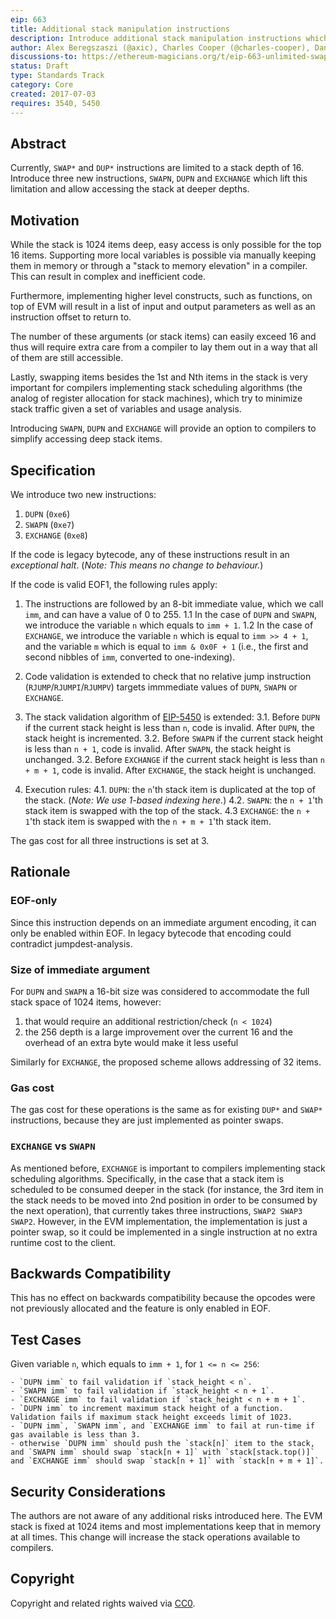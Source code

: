 ```yaml
---
eip: 663
title: Additional stack manipulation instructions
description: Introduce additional stack manipulation instructions which take an immediate arguments for the depth
author: Alex Beregszaszi (@axic), Charles Cooper (@charles-cooper), Danno Ferrin (@shemnon)
discussions-to: https://ethereum-magicians.org/t/eip-663-unlimited-swap-and-dup-instructions/3346
status: Draft
type: Standards Track
category: Core
created: 2017-07-03
requires: 3540, 5450
---
```


## Abstract

Currently, `SWAP*` and `DUP*` instructions are limited to a stack depth of 16. Introduce three new instructions, `SWAPN`, `DUPN` and `EXCHANGE` which lift this limitation and allow accessing the stack at deeper depths.

## Motivation

While the stack is 1024 items deep, easy access is only possible for the top 16 items. Supporting more local variables is possible via manually keeping them in memory or through a "stack to memory elevation" in a compiler. This can result in complex and inefficient code.

Furthermore, implementing higher level constructs, such as functions, on top of EVM will result in a list of input and output parameters as well as an instruction offset to return to.

The number of these arguments (or stack items) can easily exceed 16 and thus will require extra care from a compiler to lay them out in a way that all of them are still accessible.

Lastly, swapping items besides the 1st and Nth items in the stack is very important for compilers implementing stack scheduling algorithms (the analog of register allocation for stack machines), which try to minimize stack traffic given a set of variables and usage analysis.

Introducing `SWAPN`, `DUPN` and `EXCHANGE` will provide an option to compilers to simplify accessing deep stack items.

## Specification

We introduce two new instructions:

 1. `DUPN` (`0xe6`)
 1. `SWAPN` (`0xe7`)
 2. `EXCHANGE` (`0xe8`)

If the code is legacy bytecode, any of these instructions result in an *exceptional halt*. (*Note: This means no change to behaviour.*)

If the code is valid EOF1, the following rules apply:

 1. The instructions are followed by an 8-bit immediate value, which we call `imm`, and can have a value of 0 to 255.
  1.1 In the case of `DUPN` and `SWAPN`, we introduce the variable `n` which equals to `imm + 1`.
  1.2 In the case of `EXCHANGE`, we introduce the variable `n` which is equal to `imm >> 4 + 1`, and the variable `m` which is equal to `imm & 0x0F + 1` (i.e., the first and second nibbles of `imm`, converted to one-indexing).

 2. Code validation is extended to check that no relative jump instruction (`RJUMP`/`RJUMPI`/`RJUMPV`) targets immmediate values of `DUPN`, `SWAPN` or `EXCHANGE`.

 3. The stack validation algorithm of [EIP-5450](./eip-5450.md) is extended:
  3.1. Before `DUPN` if the current stack height is less than `n`, code is invalid. After `DUPN`, the stack height is incremented.
  3.2. Before `SWAPN` if the current stack height is less than `n + 1`, code is invalid. After `SWAPN`, the stack height is unchanged.
  3.2. Before `EXCHANGE` if the current stack height is less than `n + m + 1`, code is invalid. After `EXCHANGE`, the stack height is unchanged.

 4. Execution rules:
  4.1. `DUPN`: the `n`'th stack item is duplicated at the top of the stack. (*Note: We use 1-based indexing here.*)
  4.2. `SWAPN`: the `n + 1`'th stack item is swapped with the top of the stack.
  4.3  `EXCHANGE`: the `n + 1`'th stack item is swapped with the `n + m + 1`'th stack item.

The gas cost for all three instructions is set at 3.

## Rationale

### EOF-only

Since this instruction depends on an immediate argument encoding, it can only be enabled within EOF. In legacy bytecode that encoding could contradict jumpdest-analysis.

### Size of immediate argument

For `DUPN` and `SWAPN` a 16-bit size was considered to accommodate the full stack space of 1024 items, however:

1. that would require an additional restriction/check (`n < 1024`)
2. the 256 depth is a large improvement over the current 16 and the overhead of an extra byte would make it less useful

Similarly for `EXCHANGE`, the proposed scheme allows addressing of 32 items.

### Gas cost

The gas cost for these operations is the same as for existing `DUP*` and `SWAP*` instructions, because they are just implemented as pointer swaps.

### `EXCHANGE` vs `SWAPN`

As mentioned before, `EXCHANGE` is important to compilers implementing stack scheduling algorithms. Specifically, in the case that a stack item is scheduled to be consumed deeper in the stack (for instance, the 3rd item in the stack needs to be moved into 2nd position in order to be consumed by the next operation), that currently takes three instructions, `SWAP2 SWAP3 SWAP2`. However, in the EVM implementation, the implementation is just a pointer swap, so it could be implemented in a single instruction at no extra runtime cost to the client.

## Backwards Compatibility

This has no effect on backwards compatibility because the opcodes were not previously allocated and the feature is only enabled in EOF.

## Test Cases

Given variable `n`, which equals to `imm + 1`, for `1 <= n <= 256`:

    - `DUPN imm` to fail validation if `stack_height < n`.
    - `SWAPN imm` to fail validation if `stack_height < n + 1`.
    - `EXCHANGE imm` to fail validation if `stack_height < n + m + 1`.
    - `DUPN imm` to increment maximum stack height of a function. Validation fails if maximum stack height exceeds limit of 1023.
    - `DUPN imm`, `SWAPN imm`, and `EXCHANGE imm` to fail at run-time if gas available is less than 3.
    - otherwise `DUPN imm` should push the `stack[n]` item to the stack, and `SWAPN imm` should swap `stack[n + 1]` with `stack[stack.top()]` and `EXCHANGE imm` should swap `stack[n + 1]` with `stack[n + m + 1]`.

## Security Considerations

The authors are not aware of any additional risks introduced here. The EVM stack is fixed at 1024 items and most implementations keep that in memory at all times. This change will increase the stack operations available to compilers.

## Copyright

Copyright and related rights waived via [CC0](../LICENSE.md).
